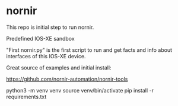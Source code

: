 # nornir

This repo is initial step to run nornir.

Predefined IOS-XE sandbox

"First nornir.py" is the first script to run and get facts and info about interfaces of this IOS-XE device.

Great source of examples and initial install:

https://github.com/nornir-automation/nornir-tools

python3 -m venv venv
source venv/bin/activate
pip install -r requirements.txt
